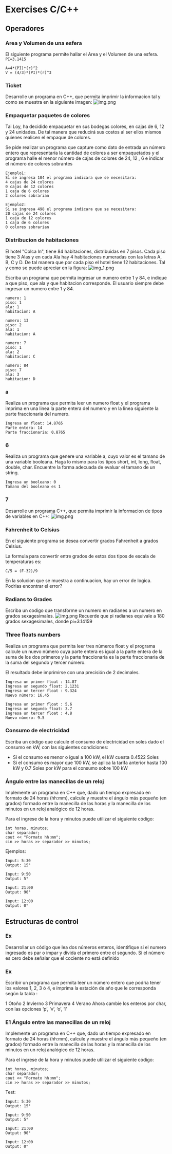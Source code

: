 # Exercises C/C++
## Operadores
### Area y Volumen de una esfera
El siguiente programa permite hallar el Area y el Volumen de una esfera.
`PI=3.1415`
```
A=4*(PI)*(r)^2
V = (4/3)*(PI)*(r)^3
```
### Ticket
Desarrolle un programa en C++, que permita imprimir la informacion tal y como se muestra en la siguiente imagen:
![img.png](0_Assets/img.png)
### Empaquetar paquetes de colores
Tai Loy, ha decidido empaquetar en sus bodegas colores, en cajas de 6, 12 y 24 unidades. De tal manera que reducirá sus costos al ser ellos mismos quienes realicen el empaque de colores.

Se pide realizar un programa que capture como dato de entrada un número entero que representaría la cantidad de colores a ser empaquetados y el programa halle el menor número de cajas de colores de 24, 12 , 6 e indicar el número de colores sobrantes
```
Ejemplo1:
Si se ingresa 104 el programa indicara que se necesitara:
4 cajas de 24 colores
0 cajas de 12 colores
1 caja de 6 colores
2 colores sobrarian
```

```
Ejemplo2:
Si se ingresa 498 el programa indicara que se necesitara:
20 cajas de 24 colores
1 caja de 12 colores
1 caja de 6 colores
0 colores sobrarian
```
### Distribucion de habitaciones
El hotel "Colca In", tiene 84 habitaciones, distribuidas en 7 pisos. Cada piso tiene 3 Alas y en cada Ala hay 4 habitaciones numeradas con las letras A, B, C y D. De tal manera que por cada piso el hotel tiene 12 habitaciones. Tal y como se puede apreciar en la figura:
![img_1.png](0_Assets/img_1.png)

Escriba un programa que permita ingresar un numero entre 1 y 84, e indique a que piso, que ala y que habitacion corresponde.
El usuario siempre debe ingresar un numero entre 1 y 84.
```
numero: 1
piso: 1
ala: 1
habitacion: A
```
```
numero: 13
piso: 2
ala: 1
habitacion: A
```
```
numero: 7
piso: 1
ala: 2
habitacion: C
```
```
numero: 84
piso: 7
ala: 3
habitacion: D
```
### a
Realiza un programa que permita leer un numero float y el programa imprima en una linea la parte entera del numero y en la linea siguiente la parte fraccionaria del numero.
```
Ingresa un float: 14.8765
Parte entera: 14
Parte fraccionaria: 0.8765
```
### 6
Realiza un programa que genere una variable a, cuyo valor es el tamano de una variable booleana. Haga lo mismo para los tipos short, int, long, float, double, char. Encuentre la forma adecuada de evaluar el tamano de un string.
```
Ingresa un booleano: 0
Tamano del booleano es 1
```
### 7
Desarrolle un programa C++, que permita imprimir la informacion de tipos de variables en C++:
![img.png](0_Assets/img-3.png)
### Fahrenheit to Celsius
En el siguiente programa se desea convertir grados Fahrenheit a grados Celsius.

La formula para convertir entre grados de estos dos tipos de escala de temperaturas es:
```
C/5 = (F-32)/9
```
En la solucion que se muestra a continuacion, hay un error de logica. Podrias encontrar el error?
### Radians to Grades
Escriba un codigo que transforme un numero en radianes a un numero en grados sexagesimales.
![img.png](0_Assets/img-4.png)
Recuerde que pi radianes equivale a 180 grados sexagesimales, donde pi=3.14159

### Three floats numbers
Realiza un programa que permita leer tres números float y el programa calcule un nuevo número cuya parte entera es igual a la parte entera de la suma de los dos primeros y la parte fraccionaria es la parte fraccionaria de la suma del segundo y tercer número.

El resultado debe imprimirse con una precisión de 2 decimales.
```
Ingresa un primer float : 14.87
Ingresa un segundo float: 2.1231 
Ingresa un tercer float : 9.324 
Nuevo número: 16.45
```
```
Ingresa un primer float : 5.6
Ingresa un segundo float: 3.7 
Ingresa un tercer float : 4.8
Nuevo número: 9.5
```
### Consumo de electricidad
Escriba un código que calcule el consumo de electricidad en soles dado el consumo en kW, con las siguientes condiciones:
- Si el consumo es menor o igual a 100 kW, el kW cuesta 0.4522 Soles
- Si el consumo es mayor que 100 kW, se aplica la tarifa anterior hasta 100 kW y 0.7 Soles por kW para el consumo sobre 100 kW

### Ángulo entre las manecillas de un reloj
Implemente un programa en C++ que, dado un tiempo expresado en formato de 24 horas
(hh:mm), calcule y muestre el ángulo más pequeño (en grados) formado entre la manecilla de las
horas y la manecilla de los minutos en un reloj analógico de 12 horas.

Para el ingrese de la hora y minutos puede utilizar el siguiente código:

```
int horas, minutos;
char separador;
cout << "Formato hh:mm";
cin >> horas >> separador >> minutos;
```
Ejemplos:
```
Input: 5:30
Output: 15°
```
```
Input: 9:50
Output: 5°
```
```
Input: 21:00
Output: 90°
```
```
Input: 12:00
Output: 0°
```


## Estructuras de control
### Ex
Desarrollar un código que lea dos números enteros, identifique si el numero ingresado es par o impar y divida el primero entre el segundo. Si el número es cero debe señalar que el cociente no está definido
### Ex
Escribir un programa que permita leer un número entero que podría tener los valores 1, 2, 3 ó 4, e imprima la estación de año que le corresponda según la tabla :

1 Otoño 2 Invierno 3 Primavera 4 Verano Ahora cambie los enteros por char, con las opciones ‘p’, ‘v’, ‘o’, ‘i’

### E1 Ángulo entre las manecillas de un reloj
Implemente un programa en C++ que, dado un tiempo expresado en formato
de 24 horas (hh:mm), calcule y muestre el ángulo más pequeño (en grados)
formado entre la manecilla de las horas y la manecilla de los minutos en
un reloj analógico de 12 horas.

Para el ingrese de la hora y minutos puede utilizar el siguiente código:

```
int horas, minutos;
char separador;
cout << "Formato hh:mm";
cin >> horas >> separador >> minutos;
```

Test:
```
Input: 5:30
Output: 15°
```
```
Input: 9:50
Output: 5°
```
```
Input: 21:00
Output: 90°
```
```
Input: 12:00
Output: 0°
```

